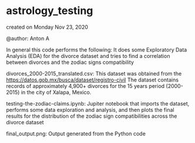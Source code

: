 # astrology_testing
created on Monday Nov 23, 2020

@author: Anton A

In general this code performs the following: It does some Exploratory Data Analysis (EDA) for the divorce dataset and tries to find a correlation between divorces and the zodiac signs compatibility 

divorces_2000-2015_translated.csv: This dataset was obtained from the https://datos.gob.mx/busca/dataset/registro-civil The dataset contains records of approximately 4,900+ divorces for the 15 years period (2000-2015) in the city of Xalapa, Mexico.

testing-the-zodiac-claims.ipynb: Jupiter notebook that imports the dataset, performs some data exploration and analysis, and then plots the final results for the distribution of the zodiac sign compatibilities across the divorce dataset

final_output.png: Output generated from the Python code
